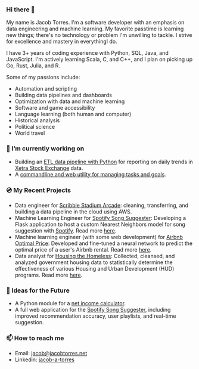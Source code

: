 ### Hi there 👋

My name is Jacob Torres. I'm a software developer with an emphasis on data engineering and machine learning. My favorite passtime is learning new things; there's no technology or problem I'm unwilling to tackle. I strive for excellence and mastery in everythingI do.

I have 3+ years of coding experience with Python, SQL, Java, and JavaScript. I'm actively learning Scala, C, and C++, and I plan on picking up Go, Rust, Julia, and R.

Some of my passions include:

- Automation and scripting
- Building data pipelines and dashboards
- Optimization with data and machine learning
- Software and game accessibility
- Language learning (both human and computer)
- Historical analysis
- Political science
- World travel

### 🔭 I’m currently working on

- Building an [ETL data pipeline with Python](https://github.com/jacob-torres/xetra-data-pipeline) for reporting on daily trends in [Xetra Stock Exchange](https://www.xetra.com/xetra-en/) data.
- A [commandline and web utility for managing tasks and goals](https://github.com/jacob-torres/task-tracker).

### 💿 My Recent Projects

- Data engineer for [Scribble Stadium Arcade](https://github.com/BloomTech-Labs/scribble-stadium-ds): cleaning, transferring, and building a data pipeline in the cloud using AWS.
- Machine Learning Engineer for [Spotify Song Suggester](https://github.com/jacob-torres/Spotify-Song-Suggester): Developing a Flask application to host a custom Nearest Neighbors model for song suggestion with [Spotify](https://spotify.com). Read more [here](https://jacobtorres.net/2022-03-17-spotify-song-suggester/).
- Machine learning engineer (with some web development) for [Airbnb Optimal Price](https://github.com/jacob-torres/airbnb-optimal-price): Developed and fine-tuned a neural network to predict the optimal price of a user's Airbnb rental. Read more [here](https://jacobtorres.net/2020-12-20-airbnb-prices/).
- Data analyst for [Housing the Homeless](https://github.com/jacob-torres/housing-the-homeless): Collected, cleansed, and analyzed government housing data to statistically determine the effectiveness of various Housing and Urban Development (HUD) programs. Read more [here](https://jacobtorres.net/2020-10-25-housing-the-homeless/).

### 💭 Ideas for the Future

- A Python module for a [net income calculator](https://github.com/jacob-torres/take-home-income-calculator).
- A full web application for the [Spotify Song Suggester](https://github.com/jacob-torres/spotify-song-suggester), including improved recommendation accuracy, user playlists, and real-time suggestion.

### 📫 How to reach me

- Email: [jacob@jacobtorres.net](mailto:jacob@jacobtorres.net)
- Linkedin: [jacob-a-torres](https://linkedin.com/in/jacob-a-torres)

